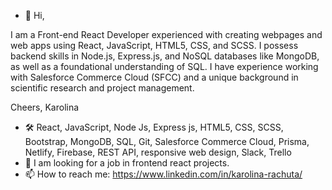 - 👋 Hi,
  
I am a Front-end React Developer experienced with creating webpages and web apps using React, JavaScript, HTML5, CSS, and SCSS. 
I possess backend skills in Node.js, Express.js, and NoSQL databases like MongoDB, as well as a foundational understanding of SQL.
I have experience working with Salesforce Commerce Cloud (SFCC) and a unique background in scientific research and project management.

Cheers,
Karolina

- 🛠️ React, JavaScript, Node Js, Express js, HTML5, CSS, SCSS, Bootstrap, MongoDB, SQL, Git, Salesforce Commerce Cloud, Prisma, Netlify, Firebase, REST API, responsive web design, Slack, Trello
- 👀 I am looking for a job in frontend react projects.
- 📫 How to reach me: https://www.linkedin.com/in/karolina-rachuta/


